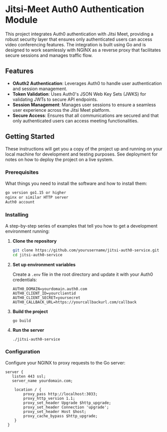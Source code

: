 # Jitsi-Meet Auth0 Authentication Module

This project integrates Auth0 authentication with Jitsi Meet, providing a robust security layer that ensures only authenticated users can access video conferencing features. The integration is built using Go and is designed to work seamlessly with NGINX as a reverse proxy that facilitates secure sessions and manages traffic flow.

## Features

- **OAuth2 Authentication**: Leverages Auth0 to handle user authentication and session management.
- **Token Validation**: Uses Auth0's JSON Web Key Sets (JWKS) for validating JWTs to secure API endpoints.
- **Session Management**: Manages user sessions to ensure a seamless user experience across the Jitsi Meet platform.
- **Secure Access**: Ensures that all communications are secured and that only authenticated users can access meeting functionalities.

## Getting Started

These instructions will get you a copy of the project up and running on your local machine for development and testing purposes. See deployment for notes on how to deploy the project on a live system.

### Prerequisites

What things you need to install the software and how to install them:

```bash
go version go1.15 or higher
nginx or similar HTTP server
Auth0 account
```

### Installing

A step-by-step series of examples that tell you how to get a development environment running:

1. **Clone the repository**
   
   ```bash
   git clone https://github.com/yourusername/jitsi-auth0-service.git
   cd jitsi-auth0-service
   ```

2. **Set up environment variables**

   Create a `.env` file in the root directory and update it with your Auth0 credentials:

   ```
   AUTH0_DOMAIN=yourdomain.auth0.com
   AUTH0_CLIENT_ID=yourclientid
   AUTH0_CLIENT_SECRET=yoursecret
   AUTH0_CALLBACK_URL=https://yourcallbackurl.com/callback
   ```
3. **Build the project**

   ```go build```

4. **Run the server**

   ```./jitsi-auth0-service```

### Configuration

Configure your NGINX to proxy requests to the Go server:

   ```
   server {
      listen 443 ssl;
      server_name yourdomain.com;

       location / {
           proxy_pass http://localhost:3033;
           proxy_http_version 1.1;
           proxy_set_header Upgrade $http_upgrade;
           proxy_set_header Connection 'upgrade';
           proxy_set_header Host $host;
           proxy_cache_bypass $http_upgrade;
       }
    }
